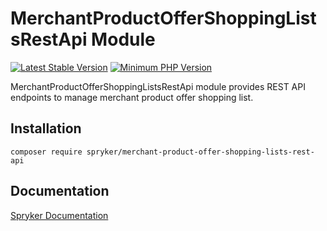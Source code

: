 # MerchantProductOfferShoppingListsRestApi Module
[![Latest Stable Version](https://poser.pugx.org/spryker/merchant-product-offer-shopping-lists-rest-api/v/stable.svg)](https://packagist.org/packages/spryker/merchant-product-offer-shopping-lists-rest-api)
[![Minimum PHP Version](https://img.shields.io/badge/php-%3E%3D%208.1-8892BF.svg)](https://php.net/)

MerchantProductOfferShoppingListsRestApi module provides REST API endpoints to manage merchant product offer shopping list.

## Installation

```
composer require spryker/merchant-product-offer-shopping-lists-rest-api
```

## Documentation

[Spryker Documentation](https://docs.spryker.com)
